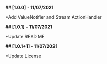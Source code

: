 **## [1.0.0] - 11/07/2021**

*Add ValueNotifier and Stream ActionHandler

**## [1.0.1] - 11/07/2021**

*Update READ ME

**## [1.0.1+1] - 11/07/2021**

*Update License
